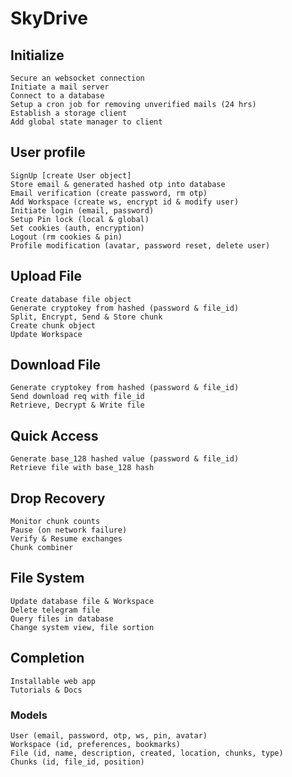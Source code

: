 # SkyDrive

## Initialize

    Secure an websocket connection
    Initiate a mail server
    Connect to a database
    Setup a cron job for removing unverified mails (24 hrs)
    Establish a storage client
    Add global state manager to client

## User profile

    SignUp [create User object]
    Store email & generated hashed otp into database
    Email verification (create password, rm otp)
    Add Workspace (create ws, encrypt id & modify user)
    Initiate login (email, password)
    Setup Pin lock (local & global)
    Set cookies (auth, encryption)
    Logout (rm cookies & pin)
    Profile modification (avatar, password reset, delete user)

## Upload File

    Create database file object
    Generate cryptokey from hashed (password & file_id)
    Split, Encrypt, Send & Store chunk
    Create chunk object
    Update Workspace

## Download File

    Generate cryptokey from hashed (password & file_id)
    Send download req with file_id
    Retrieve, Decrypt & Write file

## Quick Access

    Generate base_128 hashed value (password & file_id)
    Retrieve file with base_128 hash

## Drop Recovery

    Monitor chunk counts
    Pause (on network failure)
    Verify & Resume exchanges
    Chunk combiner

## File System

    Update database file & Workspace
    Delete telegram file
    Query files in database
    Change system view, file sortion

## Completion

    Installable web app
    Tutorials & Docs

### Models

    User (email, password, otp, ws, pin, avatar)
    Workspace (id, preferences, bookmarks)
    File (id, name, description, created, location, chunks, type)
    Chunks (id, file_id, position)
